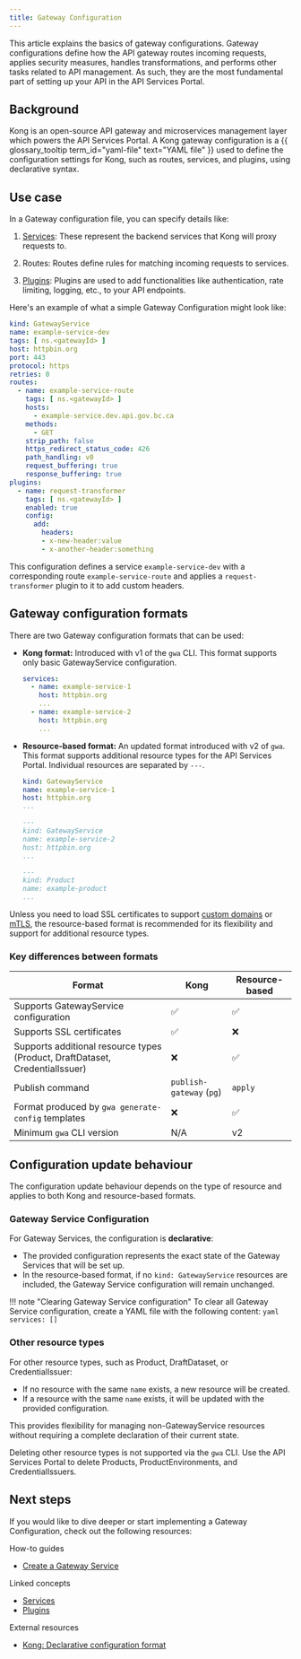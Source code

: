```yaml
---
title: Gateway Configuration
---
```


This article explains the basics of gateway configurations. Gateway
configurations define how the API gateway routes incoming requests, applies
security measures, handles transformations, and performs other tasks related to
API management. As such, they are the most fundamental part of setting up your
API in the API Services Portal.

## Background

Kong is an open-source API gateway and microservices management layer which
powers the API Services Portal. A Kong gateway configuration is a
{{ glossary_tooltip term_id="yaml-file" text="YAML file" }} used to define the
configuration settings for Kong, such as routes, services, and plugins, using
declarative syntax.

## Use case

In a Gateway configuration file, you can specify details like:

1. [Services](/concepts/services.md): These represent the backend services that
Kong will proxy requests to.

2. Routes: Routes define rules for matching incoming requests to services.

3. [Plugins](/concepts/plugins.md): Plugins are used to add functionalities like
authentication, rate limiting, logging, etc., to your API endpoints.

Here's an example of what a simple Gateway Configuration might look like:

```yaml
kind: GatewayService
name: example-service-dev
tags: [ ns.<gatewayId> ]
host: httpbin.org
port: 443
protocol: https
retries: 0
routes:
  - name: example-service-route
    tags: [ ns.<gatewayId> ]
    hosts:
      - example-service.dev.api.gov.bc.ca
    methods:
      - GET
    strip_path: false
    https_redirect_status_code: 426
    path_handling: v0
    request_buffering: true
    response_buffering: true
plugins:
  - name: request-transformer
    tags: [ ns.<gatewayId> ]
    enabled: true
    config:
      add:
        headers:
        - x-new-header:value
        - x-another-header:something
```

This configuration defines a service `example-service-dev` with a corresponding
route `example-service-route` and applies a `request-transformer` plugin to it
to add custom headers.

## Gateway configuration formats

There are two Gateway configuration formats that can be used:

- **Kong format:** Introduced with v1 of the `gwa` CLI. This format supports
  only basic GatewayService configuration.

  ```yaml
  services:
    - name: example-service-1
      host: httpbin.org
      ...
    - name: example-service-2
      host: httpbin.org
      ...
  ```

- **Resource-based format:** An updated format introduced with v2 of `gwa`. This
  format supports additional resource types for the API Services Portal.
  Individual resources are separated by `---`.

  ```yaml
  kind: GatewayService
  name: example-service-1
  host: httpbin.org
  ...

  ---
  kind: GatewayService
  name: example-service-2
  host: httpbin.org
  ...

  ---
  kind: Product
  name: example-product
  ...
  ```

Unless you need to load SSL certificates to support [custom
domains](/how-to/custom-domain) or
[mTLS](/how-to/upstream-services.md#verify-upstream-services-with-mtls), the
resource-based format is recommended for its flexibility and support for
additional resource types.

### Key differences between formats

| Format                                                                       | Kong                   | Resource-based |
|------------------------------------------------------------------------------|--------------------------|----------------|
| Supports GatewayService configuration                                        | ✅                        | ✅              |
| Supports SSL certificates                                                    | ✅                        | ❌              |
| Supports additional resource types (Product, DraftDataset, CredentialIssuer) | ❌                        | ✅              |
| Publish command                                                              | `publish-gateway` (`pg`) | `apply`        |
| Format produced by `gwa generate-config` templates                           | ❌                        | ✅              |
| Minimum `gwa` CLI version                                                    | N/A                      | v2             |

## Configuration update behaviour

The configuration update behaviour depends on the type of resource and applies
to both Kong and resource-based formats.

### Gateway Service Configuration

For Gateway Services, the configuration is **declarative**:
- The provided configuration represents the exact state of the Gateway Services
  that will be set up.
- In the resource-based format, if no `kind: GatewayService` resources are
  included, the Gateway Service configuration will remain unchanged.

!!! note "Clearing Gateway Service configuration"
    To clear all Gateway Service configuration, create a YAML file with the following content:
    ```yaml
    services: []
    ```
 
### Other resource types

For other resource types, such as Product, DraftDataset, or CredentialIssuer:

- If no resource with the same `name` exists, a new resource will be created. 
- If a resource with the same `name` exists, it will be updated with the provided configuration.

This provides flexibility for managing non-GatewayService resources without
requiring a complete declaration of their current state.

Deleting other resource types is not supported via the `gwa` CLI. 
Use the API Services Portal to delete Products, ProductEnvironments, and CredentialIssuers.

## Next steps

If you would like to dive deeper or start implementing a Gateway Configuration,
check out the following resources:

How-to guides

- [Create a Gateway Service](/how-to/create-gateway-service.md)

Linked concepts

- [Services](/concepts/services.md)
- [Plugins](/concepts/plugins.md)

External resources

- [Kong: Declarative configuration format](https://docs.konghq.com/gateway/latest/production/deployment-topologies/db-less-and-declarative-config/#declarative-configuration-format)
